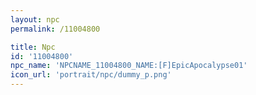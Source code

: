 ```yaml
---
layout: npc
permalink: /11004800

title: Npc
id: '11004800'
npc_name: 'NPCNAME_11004800_NAME:[F]EpicApocalypse01'
icon_url: 'portrait/npc/dummy_p.png'
---
```

